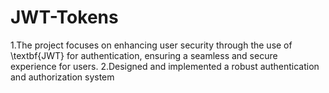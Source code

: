 # JWT-Tokens
1.The project focuses on enhancing user security through the use of \textbf{JWT} for authentication, ensuring a seamless and secure experience for users.
2.Designed and implemented a robust authentication and authorization system
